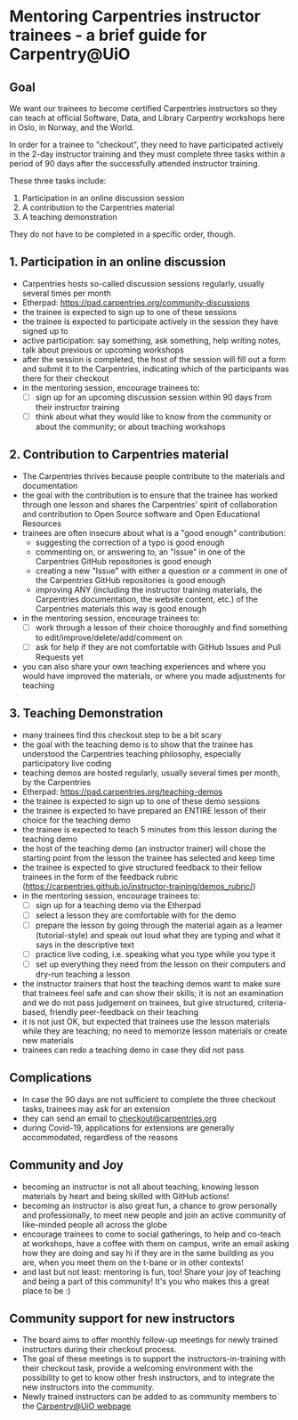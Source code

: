 # Mentoring Carpentries instructor trainees - a brief guide for Carpentry@UiO

## Goal

We want our trainees to become certified Carpentries instructors so they can teach at official Software, Data, and Library Carpentry workshops here in Oslo, in Norway, and the World.

In order for a trainee to "checkout", they need to have participated actively in the 2-day instructor training and they must complete three tasks within a period of 90 days after the successfully attended instructor training.

These three tasks include:

1. Participation in an online discussion session
2. A contribution to the Carpentries material
3. A teaching demonstration

They do not have to be completed in a specific order, though.

## 1. Participation in an online discussion

- Carpentries hosts so-called discussion sessions regularly, usually several times per month
- Etherpad: https://pad.carpentries.org/community-discussions
- the trainee is expected to sign up to one of these sessions
- the trainee is expected to participate actively in the session they have signed up to
- active participation: say something, ask something, help writing notes, talk about previous or upcoming workshops
- after the session is completed, the host of the session will fill out a form and submit it to the Carpentries, indicating which of the participants was there for their checkout
- in the mentoring session, encourage trainees to:
  - [ ] sign up for an upcoming discussion session within 90 days from their instructor training
  - [ ] think about what they would like to know from the community or about the community; or about teaching workshops

## 2. Contribution to Carpentries material

- The Carpentries thrives because people contribute to the materials and documentation
- the goal with the contribution is to ensure that the trainee has worked through one lesson and shares the Carpentries' spirit of collaboration and contribution to Open Source software and Open Educational Resources
- trainees are often insecure about what is a "good enough" contribution:
  - suggesting the correction of a typo is good enough
  - commenting on, or answering to, an "Issue" in one of the Carpentries GitHub repositories is good enough
  - creating a new "Issue" with either a question or a comment in one of the Carpentries GitHub repositories is good enough
  - improving ANY (including the instructor training materials, the Carpentries documentation, the website content, etc.) of the Carpentries materials this way is good enough
- in the mentoring session, encourage trainees to:
  - [ ] work through a lesson of their choice thoroughly and find something to edit/improve/delete/add/comment on
  - [ ] ask for help if they are not comfortable with GitHub Issues and Pull Requests yet
- you can also share your own teaching experiences and where you would have improved the materials, or where you made adjustments for teaching

## 3. Teaching Demonstration

- many trainees find this checkout step to be a bit scary
- the goal with the teaching demo is to show that the trainee has understood the Carpentries teaching philosophy, especially participatory live coding
- teaching demos are hosted regularly, usually several times per month, by the Carpentries
- Etherpad: https://pad.carpentries.org/teaching-demos
- the trainee is expected to sign up to one of these demo sessions
- the trainee is expected to have prepared an ENTIRE lesson of their choice for the teaching demo
- the trainee is expected to teach 5 minutes from this lesson during the teaching demo
- the host of the teaching demo (an instructor trainer) will chose the starting point from the lesson the trainee has selected and keep time
- the trainee is expected to give structured feedback to their fellow trainees in the form of the feedback rubric (https://carpentries.github.io/instructor-training/demos_rubric/)
- in the mentoring session, encourage trainees to:
  - [ ] sign up for a teaching demo via the Etherpad
  - [ ] select a lesson they are comfortable with for the demo
  - [ ] prepare the lesson by going through the material again as a learner (tutorial-style) and speak out loud what they are typing and what it says in the descriptive text
  - [ ] practice live coding, i.e. speaking what you type while you type it
  - [ ] set up everything they need from the lesson on their computers and dry-run teaching a lesson
- the instructor trainers that host the teaching demos want to make sure that trainees feel safe and can show their skills; it is not an examination and we do not pass judgement on trainees, but give structured, criteria-based, friendly peer-feedback on their teaching
- it is not just OK, but expected that trainees use the lesson materials while they are teaching; no need to memorize lesson materials or create new materials
- trainees can redo a teaching demo in case they did not pass

## Complications

- In case the 90 days are not sufficient to complete the three checkout tasks, trainees may ask for an extension
- they can send an email to checkout@carpentries.org
- during Covid-19, applications for extensions are generally accommodated, regardless of the reasons

## Community and Joy

- becoming an instructor is not all about teaching, knowing lesson materials by heart and being skilled with GitHub actions!
- becoming an instructor is also great fun, a chance to grow personally and professionally, to meet new people and join an active community of like-minded people all across the globe
- encourage trainees to come to social gatherings, to help and co-teach at workshops, have a coffee with them on campus, write an email asking how they are doing and say hi if they are in the same building as you are, when you meet them on the t-bane or in other contexts!
- and last but not least: mentoring is fun, too! Share your joy of teaching and being a part of this community! It's you who makes this a great place to be :)

## Community support for new instructors

- The board aims to offer monthly follow-up meetings for newly trained instructors during their checkout process. 
- The goal of these meetings is to support the instructors-in-training with their checkout task, provide a welcoming environment with the possibility to get to know other fresh instructors, and to integrate the new instructors into the community.
- Newly trained instructors can be added to as community members to the [Carpentry@UiO webpage](https://www.ub.uio.no/english/libraries/dsc/carpentry-uio/)
